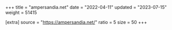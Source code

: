 +++
title = "ampersandia.net"
date = "2022-04-11"
updated = "2023-07-15"
weight = 51415

[extra]
source = "https://ampersandia.net/"
ratio = 5
size = 50
+++
